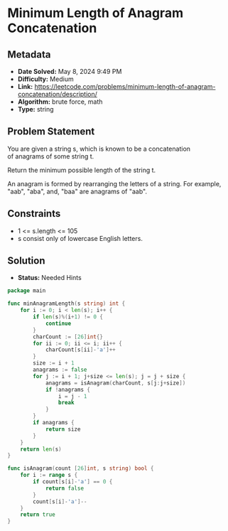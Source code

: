 # Minimum Length of Anagram Concatenation

## Metadata

- **Date Solved:** May 8, 2024 9:49 PM
- **Difficulty:** Medium
- **Link:** https://leetcode.com/problems/minimum-length-of-anagram-concatenation/description/
- **Algorithm:** brute force, math
- **Type:** string

## Problem Statement

You are given a string s, which is known to be a concatenation of anagrams of some string t.

Return the minimum possible length of the string t.

An anagram is formed by rearranging the letters of a string. For example, "aab", "aba", and, "baa" are anagrams of "aab".

## Constraints


- 1 <= s.length <= 105
- s consist only of lowercase English letters.

## Solution

- **Status:** Needed Hints


```go
package main

func minAnagramLength(s string) int {
	for i := 0; i < len(s); i++ {
		if len(s)%(i+1) != 0 {
			continue
		}
		charCount := [26]int{}
		for ii := 0; ii <= i; ii++ {
			charCount[s[ii]-'a']++
		}
		size := i + 1
		anagrams := false
		for j := i + 1; j+size <= len(s); j = j + size {
			anagrams = isAnagram(charCount, s[j:j+size])
			if !anagrams {
				i = j - 1
				break
			}
		}
		if anagrams {
			return size
		}
	}
	return len(s)
}

func isAnagram(count [26]int, s string) bool {
	for i := range s {
		if count[s[i]-'a'] == 0 {
			return false
		}
		count[s[i]-'a']--
	}
	return true
}
```
